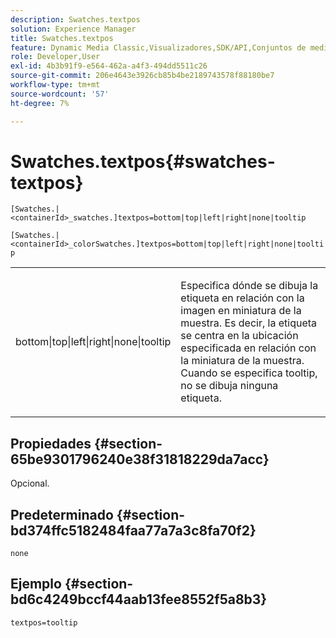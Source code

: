 ```yaml
---
description: Swatches.textpos
solution: Experience Manager
title: Swatches.textpos
feature: Dynamic Media Classic,Visualizadores,SDK/API,Conjuntos de medios mixtos
role: Developer,User
exl-id: 4b3b91f9-e564-462a-a4f3-494dd5511c26
source-git-commit: 206e4643e3926cb85b4be2189743578f88180be7
workflow-type: tm+mt
source-wordcount: '57'
ht-degree: 7%

---
```


# Swatches.textpos{#swatches-textpos}

`[Swatches.|<containerId>_swatches.]textpos=bottom|top|left|right|none|tooltip`

`[Swatches.|<containerId>_colorSwatches.]textpos=bottom|top|left|right|none|tooltip`

<table id="table_B3B03B00DCF0466DB332E851F4DDF610"> 
 <tbody> 
  <tr> 
   <td> <p> <span class="codeph"> bottom|top|left|right|none|tooltip</span> </p> </td> 
   <td> <p> Especifica dónde se dibuja la etiqueta en relación con la imagen en miniatura de la muestra. Es decir, la etiqueta se centra en la ubicación especificada en relación con la miniatura de la muestra. Cuando se especifica <span class="codeph"> tooltip</span>, no se dibuja ninguna etiqueta. </p> </td> 
  </tr> 
 </tbody> 
</table>

## Propiedades {#section-65be9301796240e38f31818229da7acc}

Opcional.

## Predeterminado {#section-bd374ffc5182484faa77a7a3c8fa70f2}

`none`

## Ejemplo {#section-bd6c4249bccf44aab13fee8552f5a8b3}

`textpos=tooltip`
